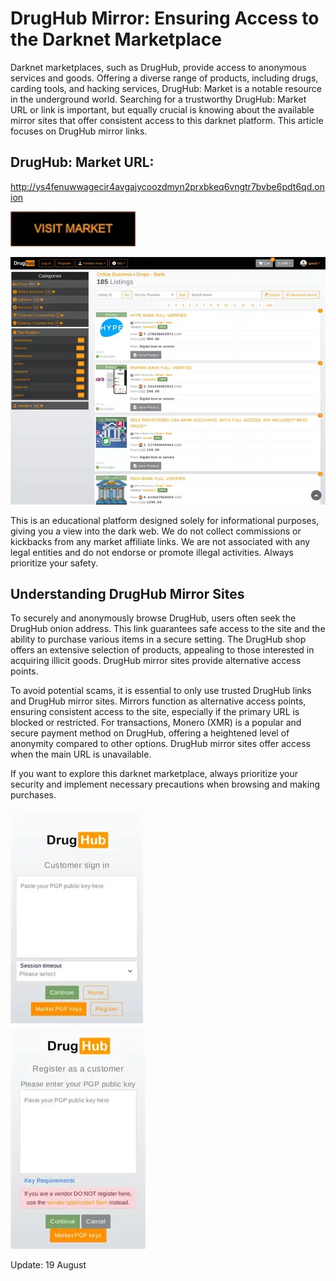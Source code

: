 # DrugHub Mirror: Ensuring Access to the Darknet Marketplace

Darknet marketplaces, such as DrugHub, provide access to anonymous services and goods. Offering a diverse range of products, including drugs, carding tools, and hacking services, DrugHub: Market is a notable resource in the underground world. Searching for a trustworthy DrugHub: Market URL or link is important, but equally crucial is knowing about the available mirror sites that offer consistent access to this darknet platform. This article focuses on DrugHub mirror links.

## DrugHub: Market URL:

http://ys4fenuwwagecir4avgajycoozdmyn2prxbkeq6vngtr7bvbe6pdt6qd.onion

[<img src="/vendor/fix.webp" width="200">](http://ys4fenuwwagecir4avgajycoozdmyn2prxbkeq6vngtr7bvbe6pdt6qd.onion)


<a href="http://ys4fenuwwagecir4avgajycoozdmyn2prxbkeq6vngtr7bvbe6pdt6qd.onion"><img src="/vendor/basic.webp" alt="image" style="max-width: 100%;"><a>

This is an educational platform designed solely for informational purposes, giving you a view into the dark web. We do not collect commissions or kickbacks from any market affiliate links. We are not associated with any legal entities and do not endorse or promote illegal activities. Always prioritize your safety.

## Understanding DrugHub Mirror Sites

To securely and anonymously browse DrugHub, users often seek the DrugHub onion address. This link guarantees safe access to the site and the ability to purchase various items in a secure setting. The DrugHub shop offers an extensive selection of products, appealing to those interested in acquiring illicit goods. DrugHub mirror sites provide alternative access points.

To avoid potential scams, it is essential to only use trusted DrugHub links and DrugHub mirror sites. Mirrors function as alternative access points, ensuring consistent access to the site, especially if the primary URL is blocked or restricted. For transactions, Monero (XMR) is a popular and secure payment method on DrugHub, offering a heightened level of anonymity compared to other options. DrugHub mirror sites offer access when the main URL is unavailable.

If you want to explore this darknet marketplace, always prioritize your security and implement necessary precautions when browsing and making purchases.


<a href="http://ys4fenuwwagecir4avgajycoozdmyn2prxbkeq6vngtr7bvbe6pdt6qd.onion"><img src="/vendor/status.webp" alt="image" style="max-width: 100%;"><a>  
<a href="http://ys4fenuwwagecir4avgajycoozdmyn2prxbkeq6vngtr7bvbe6pdt6qd.onion"><img src="/vendor/form.webp" alt="image" style="max-width: 100%;"><a>











Update:  19 August